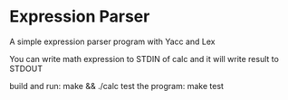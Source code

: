 Expression Parser
=================

A simple expression parser program with Yacc and Lex

You can write math expression to STDIN of calc and it will write result to STDOUT

build and run:
	make && ./calc
test the program:
	make test


